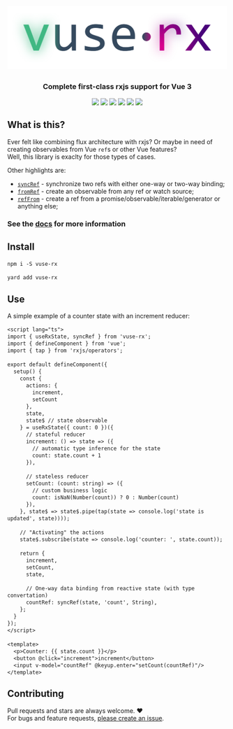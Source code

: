 <h1 align="center" style="text-align: center">
  <a href="https://vuse-rx.raiondesu.rocks"><img src="docs/public/logo-g.svg"/></a>
</h1>

<h3 align="center" style="text-align: center">Complete first-class rxjs support for Vue 3</h3>
<p align="center" style="text-align: center">
  <a href="https://github.com/Raiondesu/vuse-rx/actions"><img src="https://img.shields.io/github/workflow/status/raiondesu/vuse-rx/CI?style=flat-square"/></a>
  <a href="https://npmjs.com/vuse-rx"><img src="https://img.shields.io/npm/v/vuse-rx?style=flat-square"/></a>
  <a href="https://bundlephobia.com/result?p=vuse-rx"><img src="https://img.shields.io/bundlephobia/minzip/vuse-rx?style=flat-square"/></a>
  <a href="https://npmjs.com/vuse-rx"><img src="https://img.shields.io/npm/dt/vuse-rx?style=flat-square"/></a>
  <a href="https://github.com/Raiondesu/vuse-rx/actions"><img src="https://img.shields.io/coveralls/github/Raiondesu/vuse-rx?style=flat-square"/></a>
  <a href="https://vuse-rx.raiondesu.rocks"><img src="https://img.shields.io/badge/docs-up-blue?style=flat-square"/></a>
</p>

## What is this?

Ever felt like combining flux architecture with rxjs? Or maybe in need of creating observables from Vue `ref`s or other Vue features?\
Well, this library is exaclty for those types of cases.

Other highlights are:
- [`syncRef`](https://vuse-rx.raiondesu.rocks/api/refs.html#syncref) - synchronize two refs with either one-way or two-way binding;
- [`fromRef`](https://vuse-rx.raiondesu.rocks/api/refs.html#fromref) - create an observable from any ref or watch source;
- [`refFrom`](https://vuse-rx.raiondesu.rocks/api/refs.html#reffrom) - create a ref from a promise/observable/iterable/generator or anything else;

### See the [docs](https://vuse-rx.raiondesu.rocks) for more information

## Install

`npm i -S vuse-rx`

`yard add vuse-rx`

## Use

A simple example of a counter state with an increment reducer:

```vue
<script lang="ts">
import { useRxState, syncRef } from 'vuse-rx';
import { defineComponent } from 'vue';
import { tap } from 'rxjs/operators';

export default defineComponent({
  setup() {
    const {
      actions: {
        increment,
        setCount
      },
      state,
      state$ // state observable
    } = useRxState({ count: 0 })({
      // stateful reducer
      increment: () => state => ({
        // automatic type inference for the state
        count: state.count + 1
      }),

      // stateless reducer
      setCount: (count: string) => ({
        // custom business logic
        count: isNaN(Number(count)) ? 0 : Number(count)
      }),
    }, state$ => state$.pipe(tap(state => console.log('state is updated', state))));

    // "Activating" the actions
    state$.subscribe(state => console.log('counter: ', state.count));

    return {
      increment,
      setCount,
      state,

      // One-way data binding from reactive state (with type convertation)
      countRef: syncRef(state, 'count', String),
    };
  }
});
</script>

<template>
  <p>Counter: {{ state.count }}</p>
  <button @click="increment">increment</button>
  <input v-model="countRef" @keyup.enter="setCount(countRef)"/>
</template>
```

## Contributing

Pull requests and stars are always welcome. ❤\
For bugs and feature requests, [please create an issue](https://github.com/Raiondesu/vuse-rx/issues/new).

